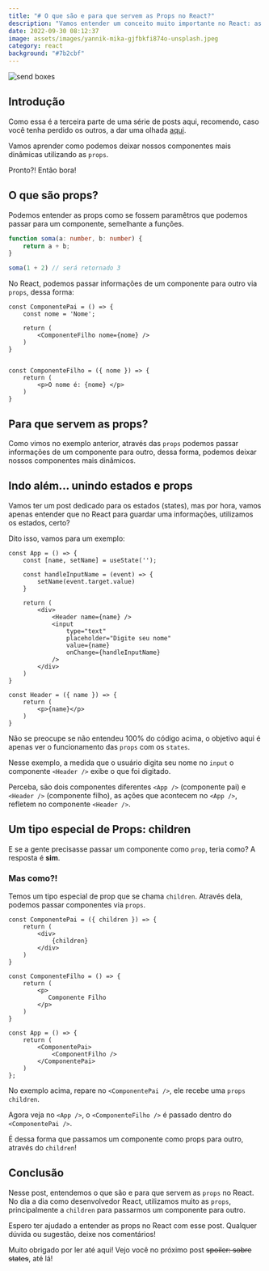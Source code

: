 ```yaml
---
title: "# O que são e para que servem as Props no React?"
description: "Vamos entender um conceito muito importante no React: as Props"
date: 2022-09-30 08:12:37
image: assets/images/yannik-mika-gjfbkfi874o-unsplash.jpeg
category: react
background: "#7b2cbf"
---
```

![send boxes](assets/images/yannik-mika-gjfbkfi874o-unsplash.jpeg "send boxes")



## Introdução

Como essa é a terceira parte de uma série de posts aqui, recomendo, caso você tenha perdido os outros, a dar uma olhada [aqui](https://www.devjuniorplus.com.br/o-que-são-componentes-no-react-part-2/).

Vamos aprender como podemos deixar nossos componentes mais dinâmicas utilizando as `props`.

Pronto?! Então bora!

## O que são props?

Podemos entender as props como se fossem paramêtros que podemos passar para um componente, semelhante a funções.

```typescript
function soma(a: number, b: number) {
    return a + b;
}

soma(1 + 2) // será retornado 3
```

No React, podemos passar informações de um componente para outro via `props`, dessa forma:

```tsx
const ComponentePai = () => {
    const nome = 'Nome';

    return (
        <ComponenteFilho nome={nome} />
    )
}


const ComponenteFilho = ({ nome }) => {
    return (
        <p>O nome é: {nome} </p>
    )
}
```

## Para que servem as props?

Como vimos no exemplo anterior, através das `props` podemos passar informações de um componente para outro, dessa forma, podemos deixar nossos componentes mais dinâmicos.

## Indo além... unindo estados e props

Vamos ter um post dedicado para os estados (states), mas por hora, vamos apenas entender que no React para guardar uma informações, utilizamos os estados, certo?

Dito isso, vamos para um exemplo:

```tsx
const App = () => {
    const [name, setName] = useState('');

    const handleInputName = (event) => {
        setName(event.target.value)
    }

    return (
        <div>
            <Header name={name} />
            <input 
                type="text" 
                placeholder="Digite seu nome" 
                value={name} 
                onChange={handleInputName}
            />
        </div>                
    )
}

const Header = ({ name }) => {
    return (
        <p>{name}</p>
    )
}
```

Não se preocupe se não entendeu 100% do código acima, o objetivo aqui é apenas ver o funcionamento das `props` com os `states`. 

Nesse exemplo, a medida que o usuário digita seu nome no `input` o componente `<Header />` exibe o que foi digitado. 

Perceba, são dois componentes diferentes `<App />` (componente pai) e `<Header />` (componente filho), as ações que acontecem no `<App />`, refletem no componente `<Header />`.

## Um tipo especial de Props: children

E se a gente precisasse passar um componente como `prop`, teria como? A resposta é **sim**.

### Mas como?!

Temos um tipo especial de prop que se chama `children`. Através dela, podemos passar componentes via `props`.

```tsx
const ComponentePai = ({ children }) => {
    return (
        <div>
            {children}
        </div>
    )
}

const ComponenteFilho = () => {
    return (
        <p>
           Componente Filho
        </p>
    )
}

const App = () => {
    return (
        <ComponentePai>
            <ComponentFilho />    
        </ComponentePai>
    )
};
```

No exemplo acima, repare no `<ComponentePai />`, ele recebe uma `props children`.

Agora veja no `<App />`, o `<ComponenteFilho />` é passado dentro do `<ComponentePai />`. 

É dessa forma que passamos um componente como props para outro, através do `children`!

## Conclusão

Nesse post, entendemos o que são e para que servem as `props` no React. No dia a dia como desenvolvedor React, utilizamos muito as `props`, principalmente a `children` para passarmos um componente para outro.

Espero ter ajudado a entender as props no React com esse post. Qualquer dúvida ou sugestão, deixe nos comentários! 

Muito obrigado por ler até aqui! Vejo você no próximo post ~~spoiler: sobre states~~, até lá!